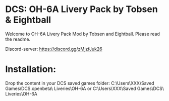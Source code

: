 # DCS: OH-6A Livery Pack by Tobsen & Eightball

Welcome to OH-6A Livery Pack Mod by Tobsen and Eightball. Please read the readme.

Discord-server: https://discord.gg/zMjzfJuk26

# Installation:
Drop the content in your DCS saved games folder:
C:\Users\XXX\Saved Games\DCS.openbeta\ Liveries\OH-6A
or
C:\Users\XXX\Saved Games\DCS\ Liveries\OH-6A